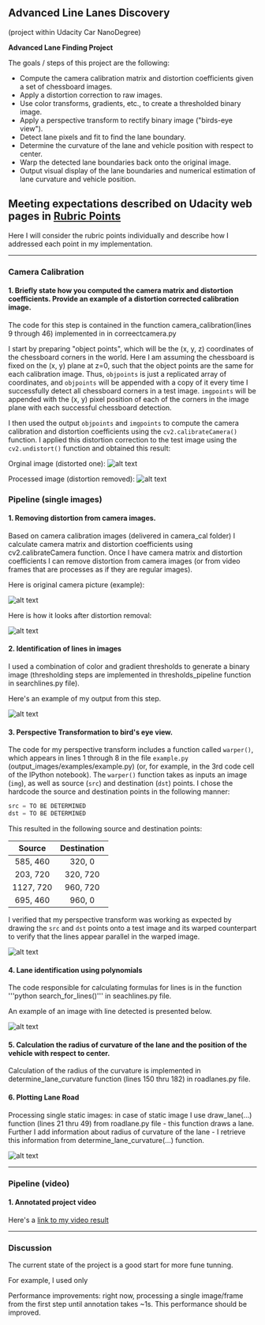 ## Advanced Line Lanes Discovery 
(project within Udacity Car NanoDegree)

**Advanced Lane Finding Project**

The goals / steps of this project are the following:

* Compute the camera calibration matrix and distortion coefficients given a set of chessboard images.
* Apply a distortion correction to raw images.
* Use color transforms, gradients, etc., to create a thresholded binary image.
* Apply a perspective transform to rectify binary image ("birds-eye view").
* Detect lane pixels and fit to find the lane boundary.
* Determine the curvature of the lane and vehicle position with respect to center.
* Warp the detected lane boundaries back onto the original image.
* Output visual display of the lane boundaries and numerical estimation of lane curvature and vehicle position.

[//]: # (Image References)

[image0]: ./camera_cal/calibration2.jpg "Distorted"
[image1]: ./output_images/undist_calibration2.jpg "Undistorted"
[image2]: ./test_images/test3.jpg "Original image"
[image10]: ./output_images/undist_test3.jpg "Undistorted Image"
[image3]: ./output_images/lines_undist_test3.jpg "Binary Example"
[image4]: ./output_images/warped_lines_undist_test3_10perecent.jpg "Warp Example"
[image5]: ./output_images/per_warped_lines_test3_10pecent.jpg "Fit Visual"
[image6]: ./output_images/annotated_test3.jpg "Output"
[video1]: ./annotated_project_video.mp4 "Video"

## Meeting expectations described on Udacity web pages in [Rubric Points](https://review.udacity.com/#!/rubrics/571/view)

Here I will consider the rubric points individually and describe how I addressed each point in my implementation. 

---
### Camera Calibration 

#### 1. Briefly state how you computed the camera matrix and distortion coefficients. Provide an example of a distortion corrected calibration image.

The code for this step is contained in the function camera_calibration(lines 9 through 46) implemented in in correectcamera.py 

I start by preparing "object points", which will be the (x, y, z) coordinates of the chessboard corners in the world. Here I am assuming the chessboard is fixed on the (x, y) plane at z=0, such that the object points are the same for each calibration image.  Thus, `objpoints` is just a replicated array of coordinates, and `objpoints` will be appended with a copy of it every time I successfully detect all chessboard corners in a test image.  `imgpoints` will be appended with the (x, y) pixel position of each of the corners in the image plane with each successful chessboard detection.  

I then used the output `objpoints` and `imgpoints` to compute the camera calibration and distortion coefficients using the `cv2.calibrateCamera()` function.  I applied this distortion correction to the test image using the `cv2.undistort()` function and obtained this result: 

Orginal image (distorted one):
![alt text][image0]

Processed image (distortion removed):
![alt text][image1]


### Pipeline (single images)

#### 1. Removing distortion from camera images.

Based on camera calibration images (delivered in camera_cal folder) I calculate camera matrix and distortion coefficients using cv2.calibrateCamera function. Once I have camera matrix and distortion coefficients I can remove distortion from camera images (or from video frames that are processes as if they are regular images).

Here is original camera picture (example):

![alt text][image2]

Here is how it looks after distortion removal:

![alt text][image10]

#### 2. Identification of lines in images

I used a combination of color and gradient thresholds to generate a binary image (thresholding steps are implemented in thresholds_pipeline function in searchlines.py file). 

Here's an example of my output from this step.

![alt text][image3]

#### 3. Perspective Transformation to bird's eye view.

The code for my perspective transform includes a function called `warper()`, which appears in lines 1 through 8 in the file `example.py` (output_images/examples/example.py) (or, for example, in the 3rd code cell of the IPython notebook).  The `warper()` function takes as inputs an image (`img`), as well as source (`src`) and destination (`dst`) points.  I chose the hardcode the source and destination points in the following manner:

```python
src = TO BE DETERMINED
dst = TO BE DETERMINED
```

This resulted in the following source and destination points:

| Source        | Destination   | 
|:-------------:|:-------------:| 
| 585, 460      | 320, 0        | 
| 203, 720      | 320, 720      |
| 1127, 720     | 960, 720      |
| 695, 460      | 960, 0        |

I verified that my perspective transform was working as expected by drawing the `src` and `dst` points onto a test image and its warped counterpart to verify that the lines appear parallel in the warped image.

![alt text][image4]

#### 4. Lane identification using polynomials

The code responsible for calculating formulas for lines is in the function '''python search_for_lines()''' in seachlines.py file. 

An example of an image with line detected is presented below.

![alt text][image5]

#### 5. Calculation the radius of curvature of the lane and the position of the vehicle with respect to center.

Calculation of the radius of the curvature is implemented in determine_lane_curvature function (lines 150 thru 182) in roadlanes.py file.

#### 6. Plotting Lane Road

Processing single static images: in case of static image I use draw_lane(...) function (lines 21 thru 49) from roadlane.py file - this function draws a lane. Further I add information about radius of curvature of the lane - I retrieve this information from determine_lane_curvature(...) function. 

![alt text][image6]

---

### Pipeline (video)

#### 1. Annotated project video  

Here's a [link to my video result](./project_video.mp4)

---

### Discussion

The current state of the project is a good start for more fune tunning.

For example, I used only 

Performance improvements: right now, processing a single image/frame from the first step until annotation takes ~1s. This performance should be improved.



